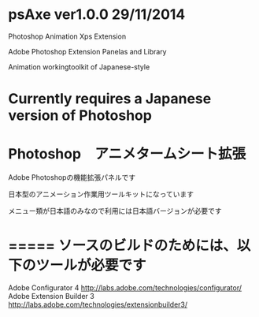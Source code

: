 psAxe ver1.0.0 29/11/2014 
=====

Photoshop Animation Xps Extension

Adobe Photoshop Extension Panelas and Library

Animation workingtoolkit of Japanese-style

Currently requires a Japanese version of Photoshop
=====
Photoshop　アニメタームシート拡張
=====
Adobe Photoshopの機能拡張パネルです

日本型のアニメーション作業用ツールキットになっています

メニュー類が日本語のみなので利用には日本語バージョンが必要です

=====
ソースのビルドのためには、以下のツールが必要です
=====
Adobe Configurator 4
http://labs.adobe.com/technologies/configurator/
Adobe Extension Builder 3 
http://labs.adobe.com/technologies/extensionbuilder3/

